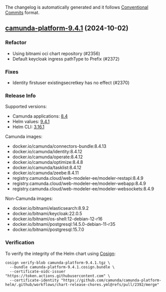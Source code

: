 The changelog is automatically generated and it follows [Conventional Commits](https://www.conventionalcommits.org/en/v1.0.0/) format.

## [camunda-platform-9.4.1](https://github.com/camunda/camunda-platform-helm/releases/tag/camunda-platform-9.4.1) (2024-10-02)

### Refactor

- Using bitnami oci chart repository (#2356)
- Default keycloak ingress pathType to Prefix (#2372)

### Fixes

- Identity firstuser existingsecretkey has no effect (#2370)

<!-- generated by git-cliff -->
### Release Info

Supported versions:

- Camunda applications: [8.4](https://github.com/camunda/camunda-platform/releases?q=tag%3A8.4&expanded=true)
- Helm values: [9.4.1](https://artifacthub.io/packages/helm/camunda/camunda-platform/9.4.1#parameters)
- Helm CLI: [3.16.1](https://github.com/helm/helm/releases/tag/v3.16.1)

Camunda images:

- docker.io/camunda/connectors-bundle:8.4.13
- docker.io/camunda/identity:8.4.12
- docker.io/camunda/operate:8.4.12
- docker.io/camunda/optimize:8.4.8
- docker.io/camunda/tasklist:8.4.12
- docker.io/camunda/zeebe:8.4.11
- registry.camunda.cloud/web-modeler-ee/modeler-restapi:8.4.9
- registry.camunda.cloud/web-modeler-ee/modeler-webapp:8.4.9
- registry.camunda.cloud/web-modeler-ee/modeler-websockets:8.4.9

Non-Camunda images:

- docker.io/bitnami/elasticsearch:8.9.2
- docker.io/bitnami/keycloak:22.0.5
- docker.io/bitnami/os-shell:12-debian-12-r16
- docker.io/bitnami/postgresql:14.5.0-debian-11-r35
- docker.io/bitnami/postgresql:15.7.0

### Verification

To verify the integrity of the Helm chart using [Cosign](https://docs.sigstore.dev/signing/quickstart/):

```shell
cosign verify-blob camunda-platform-9.4.1.tgz \
  --bundle camunda-platform-9.4.1.cosign.bundle \
  --certificate-oidc-issuer "https://token.actions.githubusercontent.com" \
  --certificate-identity "https://github.com/camunda/camunda-platform-helm/.github/workflows/chart-release-chores.yml@refs/pull/2392/merge"
```
